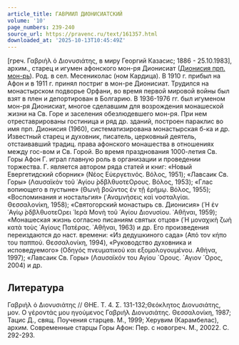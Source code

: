 ```yaml
---
article_title: ГАВРИИЛ ДИОНИСИАТСКИЙ
volume: '10'
page_numbers: 239-240
source_url: https://pravenc.ru/text/161357.html
downloaded_at: '2025-10-13T10:45:49Z'
---
```


[греч. Γαβριὴλ ὁ Διονυσιάτης, в миру Георгий Казасис; 1886 - 25.10.1983], архим., старец и игумен афонского мон-ря Дионисиат ([Дионисия прп. мон-рь](<https://pravenc.ru/text/Дионисия прп  мон-рь.html>)). Род. в сел. Месениколас (ном Кардица). В 1910 г. прибыл на Афон и в 1911 г. принял постриг в мон-ре Дионисиат. Трудился на монастырском подворье Орфани, во время первой мировой войны был взят в плен и депортирован в Болгарию. В 1936-1976 гг. был игуменом мон-ря Дионисиат, многое сделавшим для возрождения монашеской жизни на Св. Горе и заселения обезлюдевшего мон-ря. При нем отреставрированы гостиница и ряд др. зданий, построен параклис во имя прп. Дионисия (1960), систематизирована монастырская б-ка и др. Известный старец и духовник, писатель, церковный деятель, отстаивавший традиц. права афонского монашества в отношениях между гос-вом и Св. Горой. Во время празднования 1000-летия Св. Горы Афон Г. играл главную роль в организации и проведении торжества. Г. является автором ряда статей и книг: «Новый Евергетидский сборник» (Νέος Εὐεργετινός. Βόλος, 1951); «Лавсаик Св. Горы» (Λαυσαϊκὸν τοῦ ῾Αγίου ̀ρδβλθυοτεΟρους. Βόλος, 1953); «Глас вопиющего в пустыне» (Θωνὴ βοῶντος ἐν τῇ ἐρήμῳ. Βόλος, 1955); «Воспоминания и ностальгия» (᾿Αναμνήσεις καὶ νοσταλγίαι. Θεσσαλονίκη, 1958); «Святогорский монастырь св. Дионисия» (῾Η ἐν ῾Αγίῳ ̀ρδβλθυοτεΟρει ῾Ιερὰ Μονὴ τοῦ ῾Αγίου Διονυσίου. ᾿Αθῆναι, 1959); «Монашеская жизнь согласно писаниям святых отцов» (῾Η μοναχικὴ ζωὴ κατὰ τοὺς ῾Αγίους Πατέρας. ᾿Αθῆναι, 1963) и др. Его произведения переиздаются до наст. времени: «Из дедушкиного сада» (Από τον κήπο του παππού. Θεσσαλονίκη, 1994), «Руководство духовника и исповедуемого» (Οδηγός πνευματικού και εξομολογουμένου. Αθήνα, 1997); «Лавсаик Св. Горы» (Λαυσαϊκόν του Αγίου ´Ορους. ´Αγιον ´Ορος, 2004) и др.

## Литература

Γαβριὴλ ὁ Διονυσιάτης // ΘΗΕ. Τ. 4. Σ. 131-132;Θεόκλητος Διονυσιάτης, μον. Ο γέροντάς μου ηγούμενος Γαβριήλ Διονυσιάτης. Θεσσαλονίκη, 1987; Тацис Д., свящ. Поучения старцев. М., 1999; Херувим (Карамбелас), архим. Современные старцы Горы Афон: Пер. с новогреч. М., 20022. С. 292-293.
